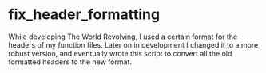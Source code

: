 # fix_header_formatting
While developing The World Revolving, I used a certain format for the headers of my function files.  Later on in development I changed it to a more robust version, and eventually wrote this script to convert all the old formatted headers to the new format.
